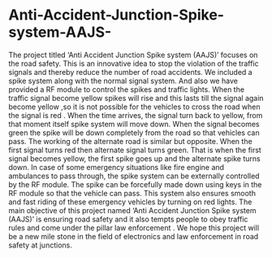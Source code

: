 # Anti-Accident-Junction-Spike-system-AAJS-
The project titled ‘Anti Accident  Junction Spike system (AAJS)’ focuses on the road safety. This is an innovative idea to stop the violation of the traffic signals and thereby reduce the number of road accidents. We included a spike system along with the normal signal system. And also we have provided a RF module to control the spikes and traffic lights. When the traffic signal become yellow  spikes will rise and  this lasts till the signal again become yellow ,so it is not possible for the vehicles to cross the road when the signal is red . When the time arrives, the signal turn back to yellow, from that moment itself spike system will move down. When the signal becomes green the spike will be down completely from the road so that vehicles can pass. The working of the alternate road is similar but opposite.  When the first signal turns red   then alternate signal turns green. That is when the first signal becomes yellow, the first spike goes up and the alternate spike turns down. In case of some emergency situations like fire engine and ambulances to pass through, the spike system can be externally controlled by the RF module. The spike can be forcefully made down using keys in the RF module so that the vehicle can pass. This system also ensures smooth and fast riding of these emergency vehicles by turning on red lights. The main objective of this project named ‘Anti Accident  Junction Spike system (AAJS)’ is ensuring road safety  and it also tempts people to obey traffic rules and come under  the pillar  law enforcement .  We hope this project will be a new mile stone in the field of electronics and law enforcement in road safety at junctions.
